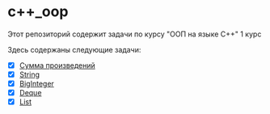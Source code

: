 # c++_oop
Этот репозиторий содержит задачи по курсу "ООП на языке C++" 1 курс

Здесь содержаны следующие задачи:
- [X] [Сумма произведений](https://github.com/ArtRozov/c_plus_plus_oop/tree/main/sum_of_multiplication)
- [X] [String](https://github.com/ArtRozov/c_plus_plus_oop/tree/main/string)
- [X] [BigInteger](https://github.com/ArtRozov/c_plus_plus_oop/tree/main/big_integer%5Crational)
- [X] [Deque](https://github.com/ArtRozov/c_plus_plus_oop/tree/main/deque_oop)
- [X] [List](https://github.com/ArtRozov/c_plus_plus_oop/tree/main/list_oop)
